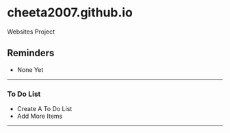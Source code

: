 # cheeta2007.github.io
Websites Project
## Reminders
- None Yet
---
### To Do List
- Create A To Do List
- Add More Items
---